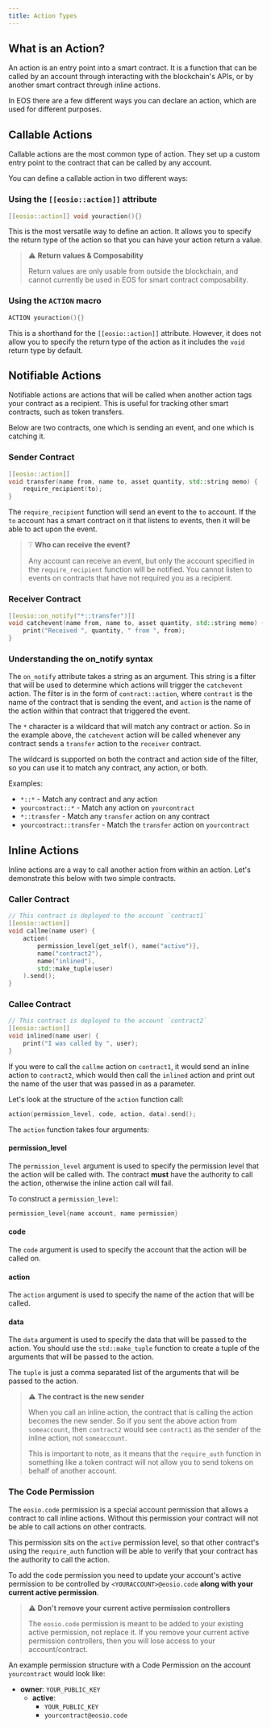 ```yaml
---
title: Action Types
---
```


## What is an Action?

An action is an entry point into a smart contract. It is a function that can be called by an account through 
interacting with the blockchain's APIs, or by another smart contract through inline actions.

In EOS there are a few different ways you can declare an action, which are used for different purposes.

## Callable Actions

Callable actions are the most common type of action. 
They set up a custom entry point to the contract that can be called by any account.

You can define a callable action in two different ways:


### Using the `[[eosio::action]]` attribute

```cpp
[[eosio::action]] void youraction(){}
```

This is the most versatile way to define an action. It allows you to specify the 
return type of the action so that you can have your action return a value.

> ⚠ **Return values & Composability**
>
> Return values are only usable from outside the blockchain, and cannot currently be used
> in EOS for smart contract composability. 

### Using the `ACTION` macro

```cpp
ACTION youraction(){}
```

This is a shorthand for the `[[eosio::action]]` attribute. However,
it does not allow you to specify the return type of the action as it includes the `void`
return type by default.


## Notifiable Actions

Notifiable actions are actions that will be called when another action tags your contract
as a recipient. This is useful for tracking other smart contracts, such as token transfers.

Below are two contracts, one which is sending an event, and one which is catching it.

### Sender Contract

```cpp
[[eosio::action]] 
void transfer(name from, name to, asset quantity, std::string memo) {
    require_recipient(to);
}
```

The `require_recipient` function will send an event to the `to` account. If the `to` account has
a smart contract on it that listens to events, then it will be able to act upon the event.

> ❔ **Who can receive the event?**
> 
> Any account can receive an event, but only the account specified in the `require_recipient` function
> will be notified. You cannot listen to events on contracts that have not required you as a recipient.


### Receiver Contract

```cpp
[[eosio::on_notify("*::transfer")]] 
void catchevent(name from, name to, asset quantity, std::string memo) {
    print("Received ", quantity, " from ", from);
}
```

### Understanding the on_notify syntax

The `on_notify` attribute takes a string as an argument. This string is a filter that will be used to determine
which actions will trigger the `catchevent` action. The filter is in the form of `contract::action`, where `contract`
is the name of the contract that is sending the event, and `action` is the name of the action within that contract that
triggered the event.

The `*` character is a wildcard that will match any contract or action. So in the example above, the `catchevent` action
will be called whenever any contract sends a `transfer` action to the `receiver` contract.

The wildcard is supported on both the contract and action side of the filter, so you can use it to match any contract, any action, or both.

Examples:
- `*::*` - Match any contract and any action
- `yourcontract::*` - Match any action on `yourcontract`
- `*::transfer` - Match any `transfer` action on any contract
- `yourcontract::transfer` - Match the `transfer` action on `yourcontract`

## Inline Actions

Inline actions are a way to call another action from within an action. Let's demonstrate this
below with two simple contracts. 


### Caller Contract

```cpp
// This contract is deployed to the account `contract1`
[[eosio::action]]
void callme(name user) {
    action(
        permission_level{get_self(), name("active")},
        name("contract2"),
        name("inlined"),
        std::make_tuple(user)
    ).send();
}
```

### Callee Contract

```cpp
// This contract is deployed to the account `contract2`
[[eosio::action]]
void inlined(name user) {
    print("I was called by ", user);
}
```

If you were to call the `callme` action on `contract1`, it would send an inline action to `contract2`, which would 
then call the `inlined` action and print out the name of the user that was passed in as a parameter.

Let's look at the structure of the `action` function call:

```cpp
action(permission_level, code, action, data).send();
```

The `action` function takes four arguments:

#### permission_level

The `permission_level` argument is used to specify the permission level that the action will be called with.
The contract **must** have the authority to call the action, otherwise the inline action call will fail.

To construct a `permission_level`:
```cpp
permission_level{name account, name permission}
```

#### code

The `code` argument is used to specify the account that the action will be called on.

#### action

The `action` argument is used to specify the name of the action that will be called.

#### data

The `data` argument is used to specify the data that will be passed to the action.
You should use the `std::make_tuple` function to create a tuple of the arguments that will be passed to the action.

The `tuple` is just a comma separated list of the arguments that will be passed to the action.

> ⚠ **The contract is the new sender**
>
> When you call an inline action, the contract that is calling the action becomes the new sender.
> So if you sent the above action from `someaccount`, then `contract2` would see `contract1` as the sender
> of the inline action, not `someaccount`.
> 
> This is important to note, as it means that the `require_auth` function in something like a token contract
> will not allow you to send tokens on behalf of another account. 

### The Code Permission

The `eosio.code` permission is a special account permission that allows a contract to call inline actions.
Without this permission your contract will not be able to call actions on other contracts.

This permission sits on the `active` permission level, so that other contract's using the `require_auth`
function will be able to verify that your contract has the authority to call the action.

To add the code permission you need to update your account's active permission to be controlled by
`<YOURACCOUNT>@eosio.code` **along with your current active permission**.

> ⚠ **Don't remove your current active permission controllers**
> 
> The `eosio.code` permission is meant to be added to your existing active permission, not replace it.
> If you remove your current active permission controllers, then you will lose access to your account/contract.

An example permission structure with a Code Permission on the account `yourcontract` would look like:
- **owner**: `YOUR_PUBLIC_KEY`
  - **active**: 
      - `YOUR_PUBLIC_KEY`
      - `yourcontract@eosio.code`

